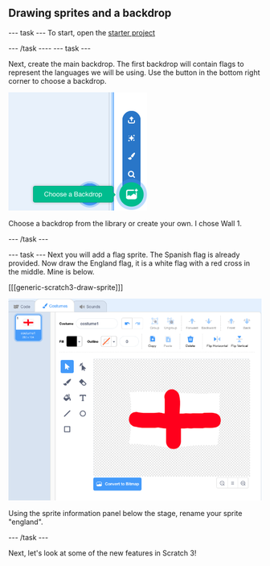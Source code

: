 ## Drawing sprites and a backdrop

--- task ---
To start, open the [starter project](resources/PhrasebookStarter.sb3)

--- /task ----
--- task ---

Next, create the main backdrop. The first backdrop will contain flags to represent the languages we will be using.
Use the button in the bottom right corner to choose a backdrop.

![Scratch 3.0 choose a backdrop button](images/backdropButton.png)

Choose a backdrop from the library or create your own. I chose Wall 1.

--- /task ---

--- task ---
Next you will add a flag sprite. The Spanish flag is already provided. Now draw the England flag, it is a white flag with a red cross in the middle. Mine is below.

[[[generic-scratch3-draw-sprite]]]

![Scratch 3.0 canvas](images/EnglandDrawing.png)

Using the sprite information panel below the stage, rename your sprite "england".

--- /task ---

Next, let's look at some of the new features in Scratch 3!